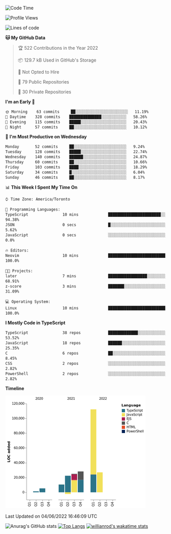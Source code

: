 <!--START_SECTION:waka-->
![Code Time](http://img.shields.io/badge/Code%20Time-235%20hrs%2040%20mins-blue)

![Profile Views](http://img.shields.io/badge/Profile%20Views-2-blue)

![Lines of code](https://img.shields.io/badge/From%20Hello%20World%20I%27ve%20Written-229%20Thousand%20lines%20of%20code-blue)

**🐱 My GitHub Data** 

> 🏆 522 Contributions in the Year 2022
 > 
> 📦 129.7 kB Used in GitHub's Storage 
 > 
> 🚫 Not Opted to Hire
 > 
> 📜 79 Public Repositories 
 > 
> 🔑 30 Private Repositories  
 > 
**I'm an Early 🐤** 

```text
🌞 Morning    63 commits     ██░░░░░░░░░░░░░░░░░░░░░░░   11.19% 
🌆 Daytime    328 commits    ██████████████░░░░░░░░░░░   58.26% 
🌃 Evening    115 commits    █████░░░░░░░░░░░░░░░░░░░░   20.43% 
🌙 Night      57 commits     ██░░░░░░░░░░░░░░░░░░░░░░░   10.12%

```
📅 **I'm Most Productive on Wednesday** 

```text
Monday       52 commits     ██░░░░░░░░░░░░░░░░░░░░░░░   9.24% 
Tuesday      128 commits    █████░░░░░░░░░░░░░░░░░░░░   22.74% 
Wednesday    140 commits    ██████░░░░░░░░░░░░░░░░░░░   24.87% 
Thursday     60 commits     ██░░░░░░░░░░░░░░░░░░░░░░░   10.66% 
Friday       103 commits    ████░░░░░░░░░░░░░░░░░░░░░   18.29% 
Saturday     34 commits     █░░░░░░░░░░░░░░░░░░░░░░░░   6.04% 
Sunday       46 commits     ██░░░░░░░░░░░░░░░░░░░░░░░   8.17%

```


📊 **This Week I Spent My Time On** 

```text
⌚︎ Time Zone: America/Toronto

💬 Programming Languages: 
TypeScript               10 mins             ███████████████████████░░   94.38% 
JSON                     0 secs              █░░░░░░░░░░░░░░░░░░░░░░░░   5.62% 
JavaScript               0 secs              ░░░░░░░░░░░░░░░░░░░░░░░░░   0.0%

🔥 Editors: 
Neovim                   10 mins             █████████████████████████   100.0%

🐱‍💻 Projects: 
later                    7 mins              █████████████████░░░░░░░░   68.91% 
z-score                  3 mins              ███████░░░░░░░░░░░░░░░░░░   31.09%

💻 Operating System: 
Linux                    10 mins             █████████████████████████   100.0%

```

**I Mostly Code in TypeScript** 

```text
TypeScript               38 repos            █████████████░░░░░░░░░░░░   53.52% 
JavaScript               18 repos            ██████░░░░░░░░░░░░░░░░░░░   25.35% 
C                        6 repos             ██░░░░░░░░░░░░░░░░░░░░░░░   8.45% 
CSS                      2 repos             ░░░░░░░░░░░░░░░░░░░░░░░░░   2.82% 
PowerShell               2 repos             ░░░░░░░░░░░░░░░░░░░░░░░░░   2.82%

```


**Timeline**

![Chart not found](https://raw.githubusercontent.com/wise-introvert/wise-introvert/master/charts/bar_graph.png) 


 Last Updated on 04/06/2022 16:46:09 UTC
<!--END_SECTION:waka-->

![Anurag's GitHub stats](https://github-readme-stats.vercel.app/api?username=wise-introvert&count_private=true&show_icons=true)
[![Top Langs](https://github-readme-stats.vercel.app/api/top-langs/?username=wise-introvert&langs_count=10)](https://github.com/anuraghazra/github-readme-stats)
[![willianrod's wakatime stats](https://github-readme-stats.vercel.app/api/wakatime?username=wiseintrovert)](https://github.com/anuraghazra/github-readme-stats)
